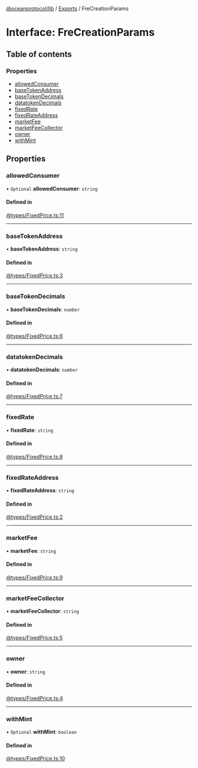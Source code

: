 [@oceanprotocol/lib](../README.md) / [Exports](../modules.md) / FreCreationParams

# Interface: FreCreationParams

## Table of contents

### Properties

- [allowedConsumer](FreCreationParams.md#allowedconsumer)
- [baseTokenAddress](FreCreationParams.md#basetokenaddress)
- [baseTokenDecimals](FreCreationParams.md#basetokendecimals)
- [datatokenDecimals](FreCreationParams.md#datatokendecimals)
- [fixedRate](FreCreationParams.md#fixedrate)
- [fixedRateAddress](FreCreationParams.md#fixedrateaddress)
- [marketFee](FreCreationParams.md#marketfee)
- [marketFeeCollector](FreCreationParams.md#marketfeecollector)
- [owner](FreCreationParams.md#owner)
- [withMint](FreCreationParams.md#withmint)

## Properties

### allowedConsumer

• `Optional` **allowedConsumer**: `string`

#### Defined in

[@types/FixedPrice.ts:11](https://github.com/oceanprotocol/ocean.js/blob/fbcd13ac/src/@types/FixedPrice.ts#L11)

___

### baseTokenAddress

• **baseTokenAddress**: `string`

#### Defined in

[@types/FixedPrice.ts:3](https://github.com/oceanprotocol/ocean.js/blob/fbcd13ac/src/@types/FixedPrice.ts#L3)

___

### baseTokenDecimals

• **baseTokenDecimals**: `number`

#### Defined in

[@types/FixedPrice.ts:6](https://github.com/oceanprotocol/ocean.js/blob/fbcd13ac/src/@types/FixedPrice.ts#L6)

___

### datatokenDecimals

• **datatokenDecimals**: `number`

#### Defined in

[@types/FixedPrice.ts:7](https://github.com/oceanprotocol/ocean.js/blob/fbcd13ac/src/@types/FixedPrice.ts#L7)

___

### fixedRate

• **fixedRate**: `string`

#### Defined in

[@types/FixedPrice.ts:8](https://github.com/oceanprotocol/ocean.js/blob/fbcd13ac/src/@types/FixedPrice.ts#L8)

___

### fixedRateAddress

• **fixedRateAddress**: `string`

#### Defined in

[@types/FixedPrice.ts:2](https://github.com/oceanprotocol/ocean.js/blob/fbcd13ac/src/@types/FixedPrice.ts#L2)

___

### marketFee

• **marketFee**: `string`

#### Defined in

[@types/FixedPrice.ts:9](https://github.com/oceanprotocol/ocean.js/blob/fbcd13ac/src/@types/FixedPrice.ts#L9)

___

### marketFeeCollector

• **marketFeeCollector**: `string`

#### Defined in

[@types/FixedPrice.ts:5](https://github.com/oceanprotocol/ocean.js/blob/fbcd13ac/src/@types/FixedPrice.ts#L5)

___

### owner

• **owner**: `string`

#### Defined in

[@types/FixedPrice.ts:4](https://github.com/oceanprotocol/ocean.js/blob/fbcd13ac/src/@types/FixedPrice.ts#L4)

___

### withMint

• `Optional` **withMint**: `boolean`

#### Defined in

[@types/FixedPrice.ts:10](https://github.com/oceanprotocol/ocean.js/blob/fbcd13ac/src/@types/FixedPrice.ts#L10)
